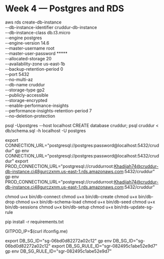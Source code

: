# Week 4 — Postgres and RDS

aws rds create-db-instance \
  --db-instance-identifier cruddur-db-instance \
  --db-instance-class db.t3.micro \
  --engine postgres \
  --engine-version  14.6 \
  --master-username root \
  --master-user-password ***** \
  --allocated-storage 20 \
  --availability-zone us-east-1b \
  --backup-retention-period 0 \
  --port 5432 \
  --no-multi-az \
  --db-name cruddur \
  --storage-type gp2 \
  --publicly-accessible \
  --storage-encrypted \
  --enable-performance-insights \
  --performance-insights-retention-period 7 \
  --no-deletion-protection

  psql -Upostgres --host localhost
  CREATE database cruddur;
  psql cruddur < db/schema.sql -h localhost -U postgres

  export CONNECTION_URL="postgresql://postgres:password@localhost:5432/cruddur"
  gp env  CONNECTION_URL="postgresql://postgres:password@localhost:5432/cruddur"
  export PROD_CONNECTION_URL="postgresql://cruddurroot:Khadijah74@cruddur-db-instance.ci48gurczxnm.us-east-1.rds.amazonaws.com:5432/cruddur"
  gp env  PROD_CONNECTION_URL="postgresql://cruddurroot:Khadijah74@cruddur-db-instance.ci48gurczxnm.us-east-1.rds.amazonaws.com:5432/cruddur"

  chmod u+x bin/db-connect
  chmod u+x bin/db-create
  chmod u+x bin/db-drop
  chmod u+x bin/db-schema-load
  chmod u+x bin/db-seed
  chmod u+x bin/db-sessions
  chmod u+x bin/db-setup
  chmod u+x bin/rds-update-sg-rule

  pip install -r requirements.txt

  GITPOD_IP=$(curl ifconfig.me)

export DB_SG_ID="sg-06bd0d82272a02c12"
gp env DB_SG_ID="sg-06bd0d82272a02c12"
export DB_SG_RULE_ID="sgr-082495c1abe52e9d7"
gp env DB_SG_RULE_ID="sgr-082495c1abe52e9d7"